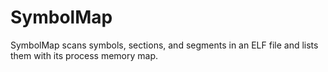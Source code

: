 # SymbolMap
SymbolMap scans symbols, sections, and segments in an ELF file and lists them with its process memory map.
